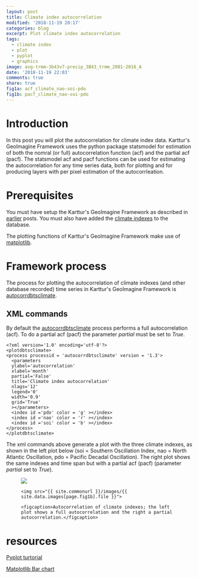 ```yaml
---
layout: post
title: Climate index autocorrelation
modified: '2018-11-19 20:17'
categories: blog
excerpt: Plot climate index autocorrelation
tags:
  - climate index
  - plot
  - pyplot
  - graphics
image: avg-trmm-3b43v7-precip_3B43_trmm_2001-2016_A
date: '2018-11-19 22:03'
comments: true
share: true
fig1a: acf_climate_nao-soi-pdo
fig1b: pacf_climate_nao-soi-pdo
---
```


# Introduction

In this post you will plot the autocorrelation for climate index data. Karttur's GeoImagine Framework uses the python package <span class = 'package'>statsmodel</span> for estimation of both the nomral (or full) autocorrelation function (acf) and the partial acf (pacf). The <span class = 'package'>statsmodel</span> acf and pacf functions can be used for estimating the autocorrelation for any time series data, both for plotting and for producing layers with per pixel estimation of the autocorrleation.

# Prerequisites

You must have setup the Karttur's GeoImagine Framework as described in [earlier](../blog-import-project-eclipse/) posts. You must also have added the [climate indexes](../blog-climateindex) to the database.

The plotting functions of Karttur's GeoImagine Framework make use of [matplotlib](https://matplotlib.org/users/pyplot_tutorial.html).

# Framework process

The process for plotting the autocorrelation of climate indexes (and other database recorded) time series in Karttur's GeoImagine Framework is [<span class='package'>autocorrdbtsclimate</span>](../../subprocess/subproc-autocorrdbtsclimate/).

## XML commands

By default the  [<span class='package'>autocorrdbtsclimate</span>](../../subprocess/subproc-autocorrdbtsclimate/) process performs a full autocorrelation (acf). To do a partial acf (pacf) the parameter _partial_ must be set to _True_.

```
<?xml version='1.0' encoding='utf-8'?>
<plotdbtsclimate>
<process processid = 'autocorrdbtsclimate' version = '1.3'>
  <parameters
  ylabel='autocorrelation'
  xlabel='month'
  partial='False'
  title='Climate index autocorrelation'
  nlags='12'
  legend='0'
  width='0.9'
  grid='True'
  ></parameters>
  <index id ='pdo' color = 'g' ></index>
  <index id ='nao' color = 'r' ></index>
  <index id ='soi' color = 'b' ></index>
</process>
</plotdbtsclimate>
```

The xml commands above generate a plot with the three climate indexes, as shown in the left plot below (soi = Southern Oscillation Index, nao = North Atlantic Oscillation, pdo = Pacific Decadal Oscillation). The right plot shows the same indexes and time span but with a partial acf (pacf) (parameter _partial_ set to _True_).

<figure class="half">
	<img src="{{ site.commonurl }}/images/{{ site.data.images[page.fig1a].file }}">

	<img src="{{ site.commonurl }}/images/{{ site.data.images[page.fig1b].file }}">

	<figcaption>Autocorrelation of climate indexes; the left plot shows a full autocorrelation and the right a partial autocorrelation.</figcaption>
</figure>

# resources

[Pyplot turtorial](https://matplotlib.org/users/pyplot_tutorial.html)

[Matplotlib Bar chart](https://pythonspot.com/matplotlib-bar-chart/)
